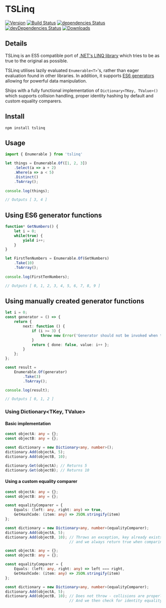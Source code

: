 # TSLinq

[![Version](https://img.shields.io/npm/v/tslinq.svg)](https://npmjs.com/packages/tslinq)
[![Build Status](https://travis-ci.org/rjrudman/TSLinq.svg?branch=master)](https://travis-ci.org/rjrudman/TSLinq)
[![dependencies Status](https://david-dm.org/rjrudman/tslinq/status.svg)](https://david-dm.org/rjrudman/tslinq)
[![devDependencies Status](https://david-dm.org/rjrudman/tslinq/dev-status.svg)](https://david-dm.org/rjrudman/tslinq?type=dev)
[![Downloads](https://img.shields.io/npm/dm/tslinq.svg)](https://npmjs.com/packages/tslinq)

## Details
TSLinq is an ES5 compatible port of [.NET's LINQ library](https://msdn.microsoft.com/en-us/library/bb308959.aspx) which tries to be as true to the original as possible. 

TSLinq utilises lazily evaluated `Enumerable<T>`'s, rather than eager evaluation found in other libraries. In addition, it supports [ES6 generators](https://developer.mozilla.org/en/docs/Web/JavaScript/Reference/Statements/function*) allowing for powerful data manipulation.

Ships with a fully functional implementation of `Dictionary<TKey, TValue>()` which supports collision handling, proper identity hashing by default and custom equality comparers.

## Install

```
npm install tslinq
```

## Usage

```typescript
import { Enumerable } from 'tslinq'

let things = Enumerable.Of([1, 2, 3])
    .Select(a => a + 2)
    .Where(a => a < 5)
    .Distinct()
    .ToArray();
    
console.log(things);

// Outputs [ 3, 4 ]
```

## Using ES6 generator functions

```typescript
function* GetNumbers() {
    let i = 0;
    while(true) {
        yield i++;
    }
}

let FirstTenNumbers = Enumerable.Of(GetNumbers)
    .Take(10)
    .ToArray();
    
console.log(FirstTenNumbers);

// Outputs [ 0, 1, 2, 3, 4, 5, 6, 7, 8, 9 ]
```

## Using manually created generator functions

```typescript
let i = 0;
const generator = () => {
    return {
        next: function () {
            if (i >= 3) {
                throw new Error('Generator should not be invoked when the enumerable hasn\'t been materialized');
            }
            return { done: false, value: i++ };
        }
    };
};

const result =
    Enumerable.Of(generator)
        .Take(3)
        .ToArray();

console.log(result);

// Outputs [ 0, 1, 2 ]
```

### Using Dictionary<TKey, TValue>

#### Basic implementation

```typescript
const objectA: any = {};
const objectB: any = {};

const dictionary = new Dictionary<any, number>();
dictionary.Add(objectA, 5);
dictionary.Add(objectB, 10);

dictionary.Get(objectA); // Returns 5
dictionary.Get(objectB); // Returns 10
```

#### Using a custom equality comparer
```typescript
const objectA: any = {};
const objectB: any = {};

const equalityComparer = {
    Equals: (left: any, right: any) => true,
    GetHashCode: (item: any) => JSON.stringify(item)
};

const dictionary = new Dictionary<any, number>(equalityComparer);
dictionary.Add(objectA, 5);
dictionary.Add(objectB, 10); // Throws an exception, key already exists, as the JSON strings match, 
                             // and we always return true when comparing
```

```typescript
const objectA: any = {};
const objectB: any = {};

const equalityComparer = {
    Equals: (left: any, right: any) => left === right,
    GetHashCode: (item: any) => JSON.stringify(item)
};

const dictionary = new Dictionary<any, number>(equalityComparer);
dictionary.Add(objectA, 5);
dictionary.Add(objectB, 10); // Does not throw - collisions are properly handled,
                             // And we then check for identity equality
```
